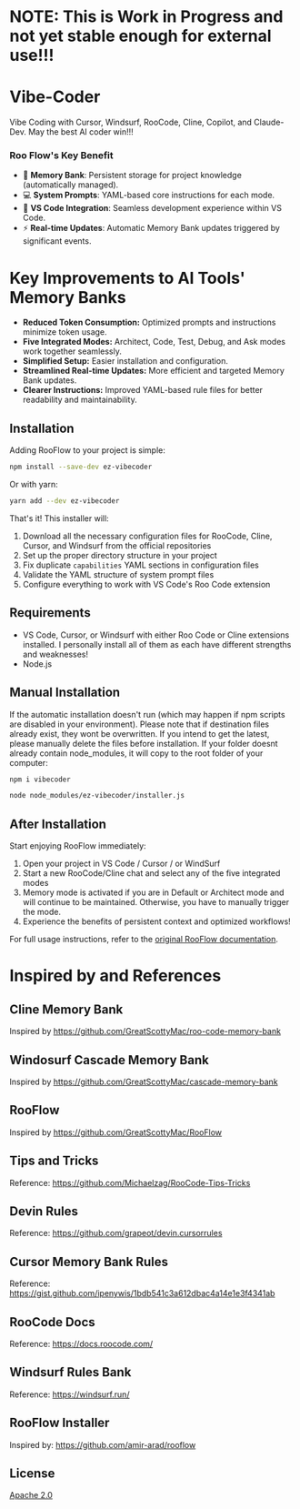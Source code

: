 # NOTE: This is Work in Progress and not yet stable enough for external use!!!


# Vibe-Coder
Vibe Coding with Cursor, Windsurf, RooCode, Cline, Copilot, and Claude-Dev. May the best AI coder win!!!


### Roo Flow's Key Benefit

- 🧠 **Memory Bank**: Persistent storage for project knowledge (automatically managed).
- 💻 **System Prompts**: YAML-based core instructions for each mode.
- 🔧 **VS Code Integration**: Seamless development experience within VS Code.
- ⚡ **Real-time Updates**:  Automatic Memory Bank updates triggered by significant events.


# Key Improvements to AI Tools' Memory Banks

*   **Reduced Token Consumption:** Optimized prompts and instructions minimize token usage.
*   **Five Integrated Modes:**  Architect, Code, Test, Debug, and Ask modes work together seamlessly.
*   **Simplified Setup:**  Easier installation and configuration.
*   **Streamlined Real-time Updates:**  More efficient and targeted Memory Bank updates.
*   **Clearer Instructions:**  Improved YAML-based rule files for better readability and maintainability.


## Installation

Adding RooFlow to your project is simple:

```bash
npm install --save-dev ez-vibecoder
```

Or with yarn:

```bash
yarn add --dev ez-vibecoder
```

That's it! This installer will:

1. Download all the necessary configuration files for RooCode, Cline, Cursor, and Windsurf from the official repositories
2. Set up the proper directory structure in your project
3. Fix duplicate `capabilities` YAML sections in configuration files
4. Validate the YAML structure of system prompt files
5. Configure everything to work with VS Code's Roo Code extension


## Requirements

- VS Code, Cursor, or Windsurf with either Roo Code or Cline extensions installed. I personally install all of them as each have different strengths and weaknesses!
- Node.js


## Manual Installation

If the automatic installation doesn't run (which may happen if npm scripts are disabled in your environment). Please note that if destination files already exist, they wont be overwritten. If you intend to get the latest, please manually delete the files before installation. If your folder doesnt already contain node_modules, it will copy to the root folder of your computer:

```bash
npm i vibecoder

node node_modules/ez-vibecoder/installer.js
```

## After Installation

Start enjoying RooFlow immediately:

1. Open your project in VS Code / Cursor / or WindSurf
2. Start a new RooCode/Cline chat and select any of the five integrated modes
3. Memory mode is activated if you are in Default or Architect mode and will continue to be maintained. Otherwise, you have to manually trigger the mode.
4. Experience the benefits of persistent context and optimized workflows!

For full usage instructions, refer to the [original RooFlow documentation](https://github.com/GreatScottyMac/RooFlow).

# Inspired by and References

## Cline Memory Bank
Inspired by https://github.com/GreatScottyMac/roo-code-memory-bank

## Windosurf Cascade Memory Bank
Inspired by https://github.com/GreatScottyMac/cascade-memory-bank

## RooFlow
Inspired by https://github.com/GreatScottyMac/RooFlow

## Tips and Tricks
Reference: https://github.com/Michaelzag/RooCode-Tips-Tricks

## Devin Rules
Reference: https://github.com/grapeot/devin.cursorrules

## Cursor Memory Bank Rules
Reference: https://gist.github.com/ipenywis/1bdb541c3a612dbac4a14e1e3f4341ab

## RooCode Docs
Reference: https://docs.roocode.com/

## Windsurf Rules Bank
Reference: https://windsurf.run/

## RooFlow Installer
Inspired by: https://github.com/amir-arad/rooflow


## License

[Apache 2.0](LICENSE)